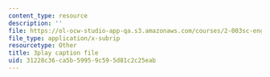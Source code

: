 ```yaml
---
content_type: resource
description: ''
file: https://ol-ocw-studio-app-qa.s3.amazonaws.com/courses/2-003sc-engineering-dynamics-fall-2011/31228c36ca5b59959c595d81c2c25eab_9CPA6WG6mRo.vtt
file_type: application/x-subrip
resourcetype: Other
title: 3play caption file
uid: 31228c36-ca5b-5995-9c59-5d81c2c25eab
---
```

